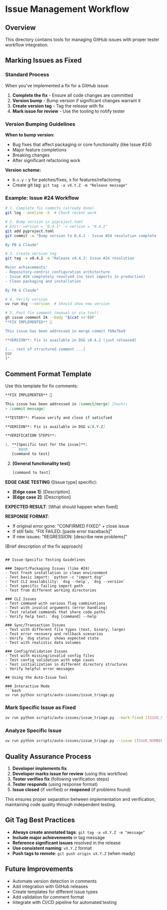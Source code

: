 <!--
Author: PB & Claude
Maintainer: PB
Original date: 2025-06-18
License: (c) HRDAG, 2025, GPL-2 or newer

------
scripts/auto-issues/WORKFLOW.md
-->

# Issue Management Workflow

## Overview

This directory contains tools for managing GitHub issues with proper tester workflow integration.

## Marking Issues as Fixed

### Standard Process

When you've implemented a fix for a GitHub issue:

1. **Complete the fix** - Ensure all code changes are committed
2. **Version bump** - Bump version if significant changes warrant it
3. **Create version tag** - Tag the release with fix
4. **Mark issue for review** - Use the tooling to notify tester

### Version Bumping Guidelines

**When to bump version:**
- Bug fixes that affect packaging or core functionality (like Issue #24)
- Major feature completions
- Breaking changes
- After significant refactoring work

**Version scheme:**
- `0.x.y` - y for patches/fixes, x for features/refactoring
- Create git tag: `git tag -a vX.Y.Z -m "Release message"`

### Example: Issue #24 Workflow

```bash
# 1. Complete fix commits (already done)
git log --oneline -5  # Check recent work

# 2. Bump version in pyproject.toml
# Edit: version = "0.4.1" -> version = "0.4.2"
git add pyproject.toml
git commit -m "Bump version to 0.4.2 - Issue #24 resolution complete

By PB & Claude"

# 3. Create version tag
git tag -a v0.4.2 -m "Release v0.4.2: Issue #24 resolution

Major achievements:
- Repository-centric configuration architecture  
- Issue #24 completely resolved (no test imports in production)
- Clean packaging and installation

By PB & Claude"

# 4. Verify version
uv run dsg --version  # Should show new version

# 5. Post fix comment (manual or via tool)
gh issue comment 24 --body "$(cat <<'EOF'
**FIX IMPLEMENTED** 🔧

This issue has been addressed in merge commit f60e7be9

**VERSION**: Fix is available in DSG v0.4.2 (just released)

[... rest of structured comment ...]
EOF
)"
```

## Comment Format Template

Use this template for fix comments:

```markdown
**FIX IMPLEMENTED** 🔧

This issue has been addressed in [commit/merge] [hash]:
> [commit message]

**TESTER**: Please verify and close if satisfied

**VERSION**: Fix is available in DSG v[X.Y.Z]

**VERIFICATION STEPS**:

1. **[Specific test for the issue]**:
   ```bash
   [command to test]
   ```

2. **[General functionality test]**:
   ```bash
   [command to test]
   ```

**EDGE CASE TESTING** ([Issue type] specific):

- **[Edge case 1]**: [Description]
- **[Edge case 2]**: [Description]

**EXPECTED RESULT**: [What should happen when fixed]

**RESPONSE FORMAT**:
- If original error gone: "CONFIRMED FIXED" + close issue
- If still fails: "FIX FAILED: [paste error traceback]"
- If new issues: "REGRESSION: [describe new problems]"

[Brief description of the fix approach]
```

## Issue-Specific Testing Guidelines

### Import/Packaging Issues (like #24)
- Test fresh installation in clean environment
- Test basic import: `python -c "import dsg"`
- Test CLI availability: `dsg --help`, `dsg --version`
- Test specific failing import path
- Test from different working directories

### CLI Issues
- Test command with various flag combinations
- Test with invalid arguments (error handling)
- Test related commands that share code paths
- Verify help text: `dsg [command] --help`

### Sync/Transaction Issues
- Test with different file types (text, binary, large)
- Test error recovery and rollback scenarios
- Verify `dsg status` shows expected state
- Test with realistic data volumes

### Config/Validation Issues
- Test with missing/invalid config files
- Test config validation with edge cases
- Test initialization in different directory structures
- Verify helpful error messages

## Using the Auto-Issue Tool

### Interactive Mode
```bash
uv run python scripts/auto-issues/issue_triage.py
```

### Mark Specific Issue as Fixed
```bash
uv run python scripts/auto-issues/issue_triage.py --mark-fixed [ISSUE_NUMBER]
```

### Analyze Specific Issue
```bash
uv run python scripts/auto-issues/issue_triage.py --issue [ISSUE_NUMBER]
```

## Quality Assurance Process

1. **Developer implements fix**
2. **Developer marks issue for review** (using this workflow)
3. **Tester verifies fix** (following verification steps)
4. **Tester responds** (using response format)
5. **Issue closed** (if verified) or **reopened** (if problems found)

This ensures proper separation between implementation and verification, maintaining code quality through independent testing.

## Git Tag Best Practices

- **Always create annotated tags**: `git tag -a vX.Y.Z -m "message"`
- **Include major achievements** in tag message
- **Reference significant issues** resolved in the release
- **Use consistent naming**: `vX.Y.Z` format
- **Push tags to remote**: `git push origin vX.Y.Z` (when ready)

## Future Improvements

- Automate version detection in comments
- Add integration with GitHub releases
- Create templates for different issue types
- Add validation for comment format
- Integrate with CI/CD pipeline for automated testing